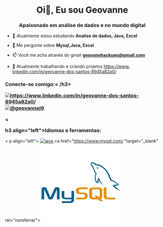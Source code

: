 <h1 align="center">Oi👋, Eu sou Geovanne</h1>
<h3 align="center">Apaixonado em análise de dados e no mundo digital</h3>

- 🌱 Atualmente estou estudando **Analise de dados, Java, Excel**

- 💬 Me pergunte sobre **Mysql,Java, Excel**

- 📫 Você me acha através do gmail **geovanehackueo@gmail.com**

- 📄 Atualmente trabalhando e criando projetos [https://www. linkedin.com/in/geovanne-dos-santos-8945a82a0/](https://www.linkedin.com/in/geovanne-dos-santos-8945a82a0/)

<h3 align="left">Conecte-se comigo:< /h3>
<p align="left">
<a href="https://linkedin.com/in/https://www.linkedin.com/in/geovanne-dos-santos-8945a82a0/" target=" em branco"><img align="center" src="https://raw.githubusercontent.com/rahuldkjain/github-profile-readme-generator/master/src/images/icons/Social/linked-in-alt.svg " alt="https://www.linkedin.com/in/geovanne-dos-santos-8945a82a0/" height="30" width="40" /></a>
<a href="https:// instagram.com/@geovannej9" target="blank"><img align="center" src="https://raw.githubusercontent.com/rahuldkjain/github-profile-readme-generator/master/src/images/icons /Social/instagram.svg" alt="@geovannej9" height="30" width="40" /></a> </p>
<

h3 align="left">Idiomas e ferramentas:</h3>
< p align="left"> <a href="https://www.java.com" target="_blank" rel="noreferrer"> <img src="https://raw.githubusercontent.com/devicons/ devicon/master/icons/java/java-original.svg" alt="java" width="40" height="40"/> </a> <a href="https://www.mysql.com/ "target="_blank" rel="noreferrer"> <img src="https://raw.githubusercontent.com/devicons/devicon/master/icons/mysql/mysql-original-wordmark.svg" alt="mysql" largura="40" altura="40"/> </a> </p>

<!---
- 👋 Hi, I’m @GeovanneSantoss
- 👀 I’m interested in ...
- 🌱 I’m currently learning ...
- 💞️ I’m looking to collaborate on ...
- 📫 How to reach me ...
- 😄 Pronouns: ...
- ⚡ Fun fact: ...

GeovanneSantoss/GeovanneSantoss is a ✨ special ✨ repository because its `README.md` (this file) appears on your GitHub profile.
You can click the Preview link to take a look at your changes.
--->
